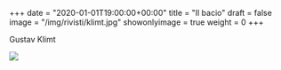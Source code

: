 +++
date = "2020-01-01T19:00:00+00:00"
title = "Il bacio"
draft = false
image = "/img/rivisti/klimt.jpg"
showonlyimage = true
weight = 0
+++

Gustav Klimt

<!--more-->

![](/img/rivisti/klimt.jpg)
